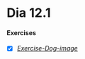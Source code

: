 # Dia 12.1

#### Exercises
- [x] _[Exercise-Dog-image](https://github.com/gabrielraeder/exercise-dog-image/tree/master)_
